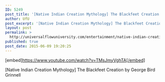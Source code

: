 ```yaml
---
ID: 5249
post_title: '[Native Indian Creation Mythology] The Blackfeet Creation (Audiobook)'
author: UfU
post_excerpt: '[Native Indian Creation Mythology] The Blackfeet Creation by George Bird Grinnell'
layout: post
permalink: >
  http://universalflowuniversity.com/entertainment/native-indian-creation-mythology-the-blackfeet-creation-audiobook/
published: true
post_date: 2015-06-09 19:20:25
---
```

[embed]https://www.youtube.com/watch?v=TMsJmyVghTA[/embed]<br>
<p>[Native Indian Creation Mythology] The Blackfeet Creation by George Bird Grinnell</p>